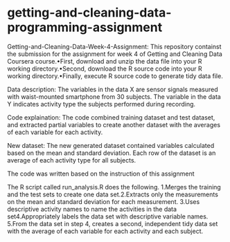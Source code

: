 # getting-and-cleaning-data-programming-assignment
Getting-and-Cleaning-Data-Week-4-Assignment:
This repository containst the submission for the assignment for week 4 of Getting and Cleaning Data Coursera course.•First, download and unzip the data file into your R working directory.•Second, download the R source code into your R working directory.•Finally, execute R source code to generate tidy data file.

Data description:
The variables in the data X are sensor signals measured with waist-mounted smartphone from 30 subjects. The variable in the data Y indicates activity type the subjects performed during recording.

Code explaination:
The code combined training dataset and test dataset, and extracted partial variables to create another dataset with the averages of each variable for each activity.

New dataset:
The new generated dataset contained variables calculated based on the mean and standard deviation. Each row of the dataset is an average of each activity type for all subjects.

The code was written based on the instruction of this assignment

The R script called run_analysis.R does the following. 1.Merges the training and the test sets to create one data set.2.Extracts only the measurements on the mean and standard deviation for each measurement. 3.Uses descriptive activity names to name the activities in the data set4.Appropriately labels the data set with descriptive variable names. 5.From the data set in step 4, creates a second, independent tidy data set with the average of each variable for each activity and each subject.
